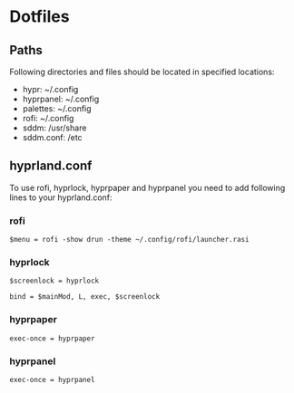 # Dotfiles
## Paths
Following directories and files should be located in specified locations:
- hypr: ~/.config
- hyprpanel: ~/.config
- palettes: ~/.config
- rofi: ~/.config
- sddm: /usr/share
- sddm.conf: /etc
## hyprland.conf
To use rofi, hyprlock, hyprpaper and hyprpanel you need to add following lines to your hyprland.conf:
### rofi
```
$menu = rofi -show drun -theme ~/.config/rofi/launcher.rasi
```
### hyprlock
```
$screenlock = hyprlock

bind = $mainMod, L, exec, $screenlock
```
### hyprpaper
```
exec-once = hyprpaper
```
### hyprpanel
```
exec-once = hyprpanel
```
